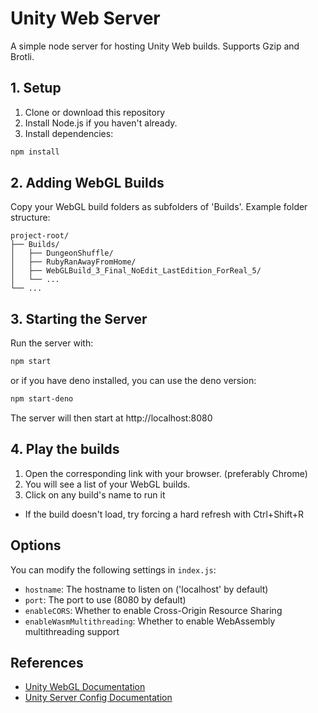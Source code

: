 # Unity Web Server

A simple node server for hosting Unity Web builds. Supports Gzip and Brotli.

## 1. Setup

1. Clone or download this repository
2. Install Node.js if you haven't already.
3. Install dependencies:

```bash
npm install
```

## 2. Adding WebGL Builds

Copy your WebGL build folders as subfolders of 'Builds'. Example folder structure:

```
project-root/
├── Builds/
│   ├── DungeonShuffle/
│   ├── RubyRanAwayFromHome/
│   ├── WebGLBuild_3_Final_NoEdit_LastEdition_ForReal_5/
│   └── ...
└── ...
```

## 3. Starting the Server

Run the server with:

```bash
npm start
```

or if you have deno installed, you can use the deno version:

```bash
npm start-deno
```

The server will then start at http://localhost:8080

## 4. Play the builds

1. Open the corresponding link with your browser. (preferably Chrome)
2. You will see a list of your WebGL builds.
3. Click on any build's name to run it

- If the build doesn't load, try forcing a hard refresh with Ctrl+Shift+R

## Options

You can modify the following settings in `index.js`:

- `hostname`: The hostname to listen on ('localhost' by default)
- `port`: The port to use (8080 by default)
- `enableCORS`: Whether to enable Cross-Origin Resource Sharing
- `enableWasmMultithreading`: Whether to enable WebAssembly multithreading support

## References
- [Unity WebGL Documentation](https://docs.unity3d.com/Manual/webgl-building.html)
- [Unity Server Config Documentation](https://docs.unity3d.com/6000.0/Documentation/Manual/webgl-server-configuration-code-samples.html)
